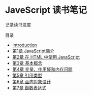 # JaveScript 读书笔记

记录读书进度


目录

* [Introduction](README.md)
* [第1章 JavaScript简介](chapter1.md)
* [第2章 在 HTML 中使用 JavaScript](chapter2.md)
* [第3章 基本概念](chapter3.md)
* [第4章 变量、作用域和内存问题](chapter4.md)
* [第5章 引用类型](chapter5.md)
* [第6章 面向对象设计](chapter6.md)
* [第7章 函数表达式](chapter7.md)
